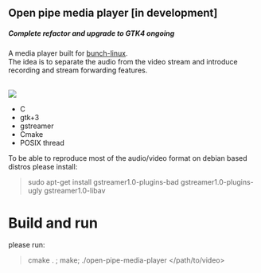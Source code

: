 ## Open pipe media player [in development]

##### Complete refactor and upgrade to GTK4 ongoing


A media player built for [bunch-linux](https://waelkarman.github.io/bunch-linux-manifests/). <br>
The idea is to separate the audio from the video stream and introduce recording and stream forwarding features.<br><br>

<img src="doc/screen.gif">

- C
- gtk+3
- gstreamer
- Cmake
- POSIX thread

To be able to reproduce most of the audio/video format on debian based distros please install:
> sudo apt-get install gstreamer1.0-plugins-bad gstreamer1.0-plugins-ugly gstreamer1.0-libav

# Build and run
please run: 
> cmake . ; make; ./open-pipe-media-player \</path/to/video\>

